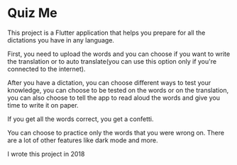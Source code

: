 # Quiz Me

This project is a Flutter application that helps you prepare for all the dictations you have in any language.

First, you need to upload the words and you can choose if you want to write the translation or to auto translate(you can use this option only if you're connected to the internet).

After you have a dictation, you can choose different ways to test your knowledge, you can choose to be tested on the words or on the translation, you can also choose to tell the app to read aloud the words and give you time to write it on paper.

If you get all the words correct, you get a confetti.

You can choose to practice only the words that you were wrong on.
There are a lot of other features like dark mode and more.

I wrote this project in 2018
